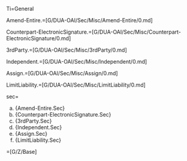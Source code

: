 Ti=General

Amend-Entire.=[G/DUA-OAI/Sec/Misc/Amend-Entire/0.md]

Counterpart-ElectronicSignature.=[G/DUA-OAI/Sec/Misc/Counterpart-ElectronicSignature/0.md]

3rdParty.=[G/DUA-OAI/Sec/Misc/3rdParty/0.md]

Independent.=[G/DUA-OAI/Sec/Misc/Independent/0.md]

Assign.=[G/DUA-OAI/Sec/Misc/Assign/0.md]

LimitLiability.=[G/DUA-OAI/Sec/Misc/LimitLiability/0.md]

sec=<ol type="a"><li>{Amend-Entire.Sec}</li><li>{Counterpart-ElectronicSignature.Sec}</li><li>{3rdParty.Sec}</li><li>{Independent.Sec}</li><li>{Assign.Sec}</li><li>{LimitLiability.Sec}</li></ol>

=[G/Z/Base]


